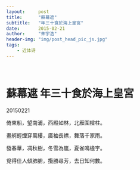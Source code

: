 ```yaml
---
layout:     post
title:      "蘇幕遮"
subtitle:   "年三十食於海上皇宮"
date:       2015-02-21
author:     "朱宇浩"
header-img: "img/post_head_pic_js.jpg"
tags:
    - 近体诗
---
```


​
# 蘇幕遮 年三十食於海上皇宮
20150221

倚東船，望南浦，西殿如林，北雁圍樑柱。

畫舸輕煙穿萬縷，廣袖長襟，舞落千家雨。

發春華，凋秋樹，冬雪為嵐，夏雀鳴檐宇。

覓得佳人傾肺腑，攬勝尋芳，去日知何數。


